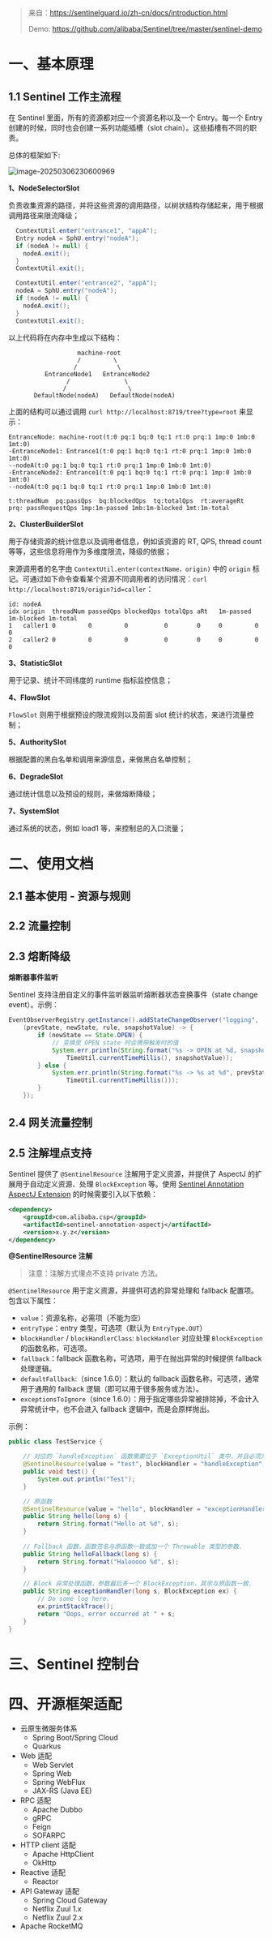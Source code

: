 > 来自：https://sentinelguard.io/zh-cn/docs/introduction.html
>
> Demo: https://github.com/alibaba/Sentinel/tree/master/sentinel-demo

# 一、基本原理

## 1.1 Sentinel 工作主流程

在 Sentinel 里面，所有的资源都对应一个资源名称以及一个 Entry。每一个 Entry 创建的时候，同时也会创建一系列功能插槽（slot chain）。这些插槽有不同的职责。

总体的框架如下:

![image-20250306230600969](https://technotes.oss-cn-shenzhen.aliyuncs.com/2024/202503062306013.png)

**1、NodeSelectorSlot**

负责收集资源的路径，并将这些资源的调用路径，以树状结构存储起来，用于根据调用路径来限流降级；

```java
  ContextUtil.enter("entrance1", "appA");
  Entry nodeA = SphU.entry("nodeA");
  if (nodeA != null) {
    nodeA.exit();
  }
  ContextUtil.exit();

  ContextUtil.enter("entrance2", "appA");
  nodeA = SphU.entry("nodeA");
  if (nodeA != null) {
    nodeA.exit();
  }
  ContextUtil.exit();
```

以上代码将在内存中生成以下结构：

```
                   machine-root
                   /         \
                  /           \
          EntranceNode1   EntranceNode2
                /               \
               /                 \
       DefaultNode(nodeA)   DefaultNode(nodeA)
```

上面的结构可以通过调用 `curl http://localhost:8719/tree?type=root` 来显示：

```
EntranceNode: machine-root(t:0 pq:1 bq:0 tq:1 rt:0 prq:1 1mp:0 1mb:0 1mt:0)
-EntranceNode1: Entrance1(t:0 pq:1 bq:0 tq:1 rt:0 prq:1 1mp:0 1mb:0 1mt:0)
--nodeA(t:0 pq:1 bq:0 tq:1 rt:0 prq:1 1mp:0 1mb:0 1mt:0)
-EntranceNode2: Entrance1(t:0 pq:1 bq:0 tq:1 rt:0 prq:1 1mp:0 1mb:0 1mt:0)
--nodeA(t:0 pq:1 bq:0 tq:1 rt:0 prq:1 1mp:0 1mb:0 1mt:0)

t:threadNum  pq:passQps  bq:blockedQps  tq:totalQps  rt:averageRt  prq: passRequestQps 1mp:1m-passed 1mb:1m-blocked 1mt:1m-total
```

**2、ClusterBuilderSlot**

用于存储资源的统计信息以及调用者信息，例如该资源的 RT, QPS, thread count 等等，这些信息将用作为多维度限流，降级的依据；

来源调用者的名字由 `ContextUtil.enter(contextName，origin)` 中的 `origin` 标记。可通过如下命令查看某个资源不同调用者的访问情况：`curl http://localhost:8719/origin?id=caller`：

```
id: nodeA
idx origin  threadNum passedQps blockedQps totalQps aRt   1m-passed 1m-blocked 1m-total 
1   caller1 0         0         0          0        0     0         0          0        
2   caller2 0         0         0          0        0     0         0          0        
```

**3、StatisticSlot**

用于记录、统计不同纬度的 runtime 指标监控信息；

**4、FlowSlot**

`FlowSlot` 则用于根据预设的限流规则以及前面 slot 统计的状态，来进行流量控制；

**5、AuthoritySlot**

根据配置的黑白名单和调用来源信息，来做黑白名单控制；

**6、DegradeSlot**

通过统计信息以及预设的规则，来做熔断降级；

**7、SystemSlot**

通过系统的状态，例如 load1 等，来控制总的入口流量；

# 二、使用文档

## 2.1 基本使用 - 资源与规则



## 2.2 流量控制



## 2.3 熔断降级

**熔断器事件监听**

Sentinel 支持注册自定义的事件监听器监听熔断器状态变换事件（state change event）。示例：

```java
EventObserverRegistry.getInstance().addStateChangeObserver("logging",
    (prevState, newState, rule, snapshotValue) -> {
        if (newState == State.OPEN) {
            // 变换至 OPEN state 时会携带触发时的值
            System.err.println(String.format("%s -> OPEN at %d, snapshotValue=%.2f", prevState.name(),
                TimeUtil.currentTimeMillis(), snapshotValue));
        } else {
            System.err.println(String.format("%s -> %s at %d", prevState.name(), newState.name(),
                TimeUtil.currentTimeMillis()));
        }
    });
```

## 2.4 网关流量控制



## 2.5 注解埋点支持

Sentinel 提供了 `@SentinelResource` 注解用于定义资源，并提供了 AspectJ 的扩展用于自动定义资源、处理 `BlockException` 等。使用 [Sentinel Annotation AspectJ Extension](https://github.com/alibaba/Sentinel/tree/master/sentinel-extension/sentinel-annotation-aspectj) 的时候需要引入以下依赖：

```xml
<dependency>
    <groupId>com.alibaba.csp</groupId>
    <artifactId>sentinel-annotation-aspectj</artifactId>
    <version>x.y.z</version>
</dependency>
```

**@SentinelResource 注解**

> 注意：注解方式埋点不支持 private 方法。

`@SentinelResource` 用于定义资源，并提供可选的异常处理和 fallback 配置项。 包含以下属性：

- `value`：资源名称，必需项（不能为空）
- `entryType`：entry 类型，可选项（默认为 `EntryType.OUT`）
- `blockHandler` / `blockHandlerClass`: `blockHandler` 对应处理 `BlockException` 的函数名称，可选项。
- `fallback`：fallback 函数名称，可选项，用于在抛出异常的时候提供 fallback 处理逻辑。
- `defaultFallback`:（since 1.6.0）：默认的 fallback 函数名称，可选项，通常用于通用的 fallback 逻辑（即可以用于很多服务或方法）。
- `exceptionsToIgnore`（since 1.6.0）：用于指定哪些异常被排除掉，不会计入异常统计中，也不会进入 fallback 逻辑中，而是会原样抛出。

示例：

```java
public class TestService {

    // 对应的 `handleException` 函数需要位于 `ExceptionUtil` 类中，并且必须为 static 函数.
    @SentinelResource(value = "test", blockHandler = "handleException", blockHandlerClass = {ExceptionUtil.class})
    public void test() {
        System.out.println("Test");
    }

    // 原函数
    @SentinelResource(value = "hello", blockHandler = "exceptionHandler", fallback = "helloFallback")
    public String hello(long s) {
        return String.format("Hello at %d", s);
    }
    
    // Fallback 函数，函数签名与原函数一致或加一个 Throwable 类型的参数.
    public String helloFallback(long s) {
        return String.format("Halooooo %d", s);
    }

    // Block 异常处理函数，参数最后多一个 BlockException，其余与原函数一致.
    public String exceptionHandler(long s, BlockException ex) {
        // Do some log here.
        ex.printStackTrace();
        return "Oops, error occurred at " + s;
    }
}
```

# 三、Sentinel 控制台



# 四、开源框架适配

- 云原生微服务体系
  - Spring Boot/Spring Cloud
  - Quarkus
- Web 适配
  - Web Servlet
  - Spring Web
  - Spring WebFlux
  - JAX-RS (Java EE)
- RPC 适配
  - Apache Dubbo
  - gRPC
  - Feign
  - SOFARPC
- HTTP client 适配
  - Apache HttpClient
  - OkHttp
- Reactive 适配
  - Reactor
- API Gateway 适配
  - Spring Cloud Gateway
  - Netflix Zuul 1.x
  - Netflix Zuul 2.x
- Apache RocketMQ





